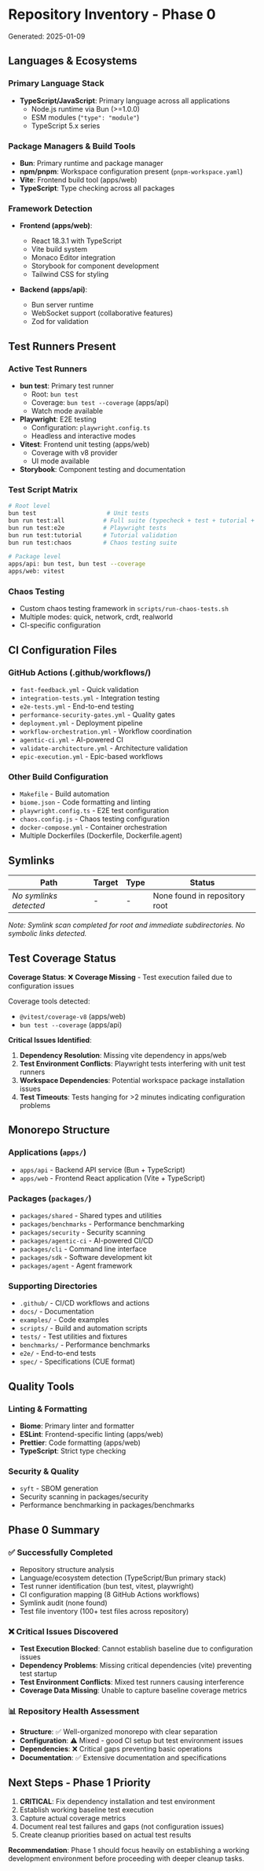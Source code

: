 # Repository Inventory - Phase 0

Generated: 2025-01-09

## Languages & Ecosystems

### Primary Language Stack
- **TypeScript/JavaScript**: Primary language across all applications
  - Node.js runtime via Bun (>=1.0.0)
  - ESM modules (`"type": "module"`)
  - TypeScript 5.x series

### Package Managers & Build Tools
- **Bun**: Primary runtime and package manager
- **npm/pnpm**: Workspace configuration present (`pnpm-workspace.yaml`)
- **Vite**: Frontend build tool (apps/web)
- **TypeScript**: Type checking across all packages

### Framework Detection
- **Frontend (apps/web)**:
  - React 18.3.1 with TypeScript
  - Vite build system
  - Monaco Editor integration
  - Storybook for component development
  - Tailwind CSS for styling

- **Backend (apps/api)**:
  - Bun server runtime
  - WebSocket support (collaborative features)
  - Zod for validation

## Test Runners Present

### Active Test Runners
- **bun test**: Primary test runner
  - Root: `bun test` 
  - Coverage: `bun test --coverage` (apps/api)
  - Watch mode available
- **Playwright**: E2E testing
  - Configuration: `playwright.config.ts`
  - Headless and interactive modes
- **Vitest**: Frontend unit testing (apps/web)
  - Coverage with v8 provider
  - UI mode available
- **Storybook**: Component testing and documentation

### Test Script Matrix
```bash
# Root level
bun test                    # Unit tests
bun run test:all           # Full suite (typecheck + test + tutorial + e2e)  
bun run test:e2e           # Playwright tests
bun run test:tutorial      # Tutorial validation
bun run test:chaos         # Chaos testing suite

# Package level  
apps/api: bun test, bun test --coverage
apps/web: vitest
```

### Chaos Testing
- Custom chaos testing framework in `scripts/run-chaos-tests.sh`
- Multiple modes: quick, network, crdt, realworld
- CI-specific configuration

## CI Configuration Files

### GitHub Actions (.github/workflows/)
- `fast-feedback.yml` - Quick validation
- `integration-tests.yml` - Integration testing  
- `e2e-tests.yml` - End-to-end testing
- `performance-security-gates.yml` - Quality gates
- `deployment.yml` - Deployment pipeline
- `workflow-orchestration.yml` - Workflow coordination
- `agentic-ci.yml` - AI-powered CI
- `validate-architecture.yml` - Architecture validation
- `epic-execution.yml` - Epic-based workflows

### Other Build Configuration
- `Makefile` - Build automation
- `biome.json` - Code formatting and linting
- `playwright.config.ts` - E2E test configuration  
- `chaos.config.js` - Chaos testing configuration
- `docker-compose.yml` - Container orchestration
- Multiple Dockerfiles (Dockerfile, Dockerfile.agent)

## Symlinks

| Path | Target | Type | Status |
|------|--------|------|--------|
| *No symlinks detected* | - | - | None found in repository root |

*Note: Symlink scan completed for root and immediate subdirectories. No symbolic links detected.*

## Test Coverage Status

**Coverage Status**: ❌ **Coverage Missing** - Test execution failed due to configuration issues

Coverage tools detected:
- `@vitest/coverage-v8` (apps/web)  
- `bun test --coverage` (apps/api)

**Critical Issues Identified**:
1. **Dependency Resolution**: Missing vite dependency in apps/web
2. **Test Environment Conflicts**: Playwright tests interfering with unit test runners  
3. **Workspace Dependencies**: Potential workspace package installation issues
4. **Test Timeouts**: Tests hanging for >2 minutes indicating configuration problems

## Monorepo Structure

### Applications (`apps/`)
- `apps/api` - Backend API service (Bun + TypeScript)
- `apps/web` - Frontend React application (Vite + TypeScript)

### Packages (`packages/`)
- `packages/shared` - Shared types and utilities
- `packages/benchmarks` - Performance benchmarking  
- `packages/security` - Security scanning
- `packages/agentic-ci` - AI-powered CI/CD
- `packages/cli` - Command line interface
- `packages/sdk` - Software development kit
- `packages/agent` - Agent framework

### Supporting Directories
- `.github/` - CI/CD workflows and actions
- `docs/` - Documentation
- `examples/` - Code examples
- `scripts/` - Build and automation scripts
- `tests/` - Test utilities and fixtures
- `benchmarks/` - Performance benchmarks
- `e2e/` - End-to-end tests
- `spec/` - Specifications (CUE format)

## Quality Tools

### Linting & Formatting
- **Biome**: Primary linter and formatter
- **ESLint**: Frontend-specific linting (apps/web)
- **Prettier**: Code formatting (apps/web)
- **TypeScript**: Strict type checking

### Security & Quality
- `syft` - SBOM generation
- Security scanning in packages/security
- Performance benchmarking in packages/benchmarks

## Phase 0 Summary

### ✅ Successfully Completed
- Repository structure analysis
- Language/ecosystem detection (TypeScript/Bun primary stack)
- Test runner identification (bun test, vitest, playwright)
- CI configuration mapping (8 GitHub Actions workflows)  
- Symlink audit (none found)
- Test file inventory (100+ test files across repository)

### ❌ Critical Issues Discovered
- **Test Execution Blocked**: Cannot establish baseline due to configuration issues
- **Dependency Problems**: Missing critical dependencies (vite) preventing test startup
- **Test Environment Conflicts**: Mixed test runners causing interference
- **Coverage Data Missing**: Unable to capture baseline coverage metrics

### 📊 Repository Health Assessment
- **Structure**: ✅ Well-organized monorepo with clear separation
- **Configuration**: ⚠️ Mixed - good CI setup but test environment issues  
- **Dependencies**: ❌ Critical gaps preventing basic operations
- **Documentation**: ✅ Extensive documentation and specifications

## Next Steps - Phase 1 Priority

1. **CRITICAL**: Fix dependency installation and test environment
2. Establish working baseline test execution
3. Capture actual coverage metrics
4. Document real test failures and gaps (not configuration issues)
5. Create cleanup priorities based on actual test results

**Recommendation**: Phase 1 should focus heavily on establishing a working development environment before proceeding with deeper cleanup tasks.